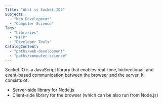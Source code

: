 ```yaml
---
Title: "What is Socket.IO?"
Subjects:
  - "Web Development"
  - "Computer Science"
Tags:
  - "Libraries"
  - "HTTP" 
  - "Developer Tools"
CatalogContent:  
  - "paths/web-development"
  - "paths/computer-science"
---
```


Socket.IO is a JavaScript library that enables real-time, bidirectional, and event-based communication between the browser and the server. It consists of: 

- Server-side library for Node.js
- Client-side library for the browser (which can be also run from Node.js)


